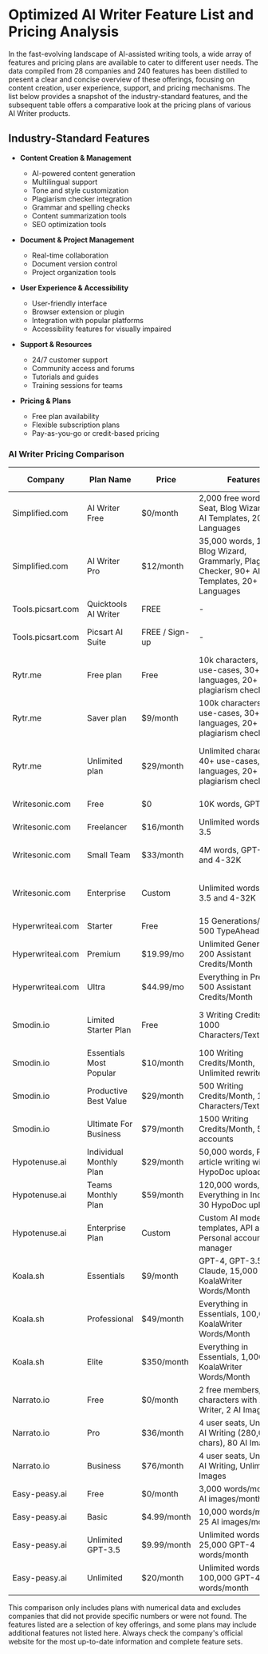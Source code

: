 # Optimized AI Writer Feature List and Pricing Analysis

In the fast-evolving landscape of AI-assisted writing tools, a wide array of features and pricing plans are available to cater to different user needs. The data compiled from 28 companies and 240 features has been distilled to present a clear and concise overview of these offerings, focusing on content creation, user experience, support, and pricing mechanisms. The list below provides a snapshot of the industry-standard features, and the subsequent table offers a comparative look at the pricing plans of various AI Writer products.

## Industry-Standard Features

- **Content Creation & Management**
  - AI-powered content generation
  - Multilingual support
  - Tone and style customization
  - Plagiarism checker integration
  - Grammar and spelling checks
  - Content summarization tools
  - SEO optimization tools
  
- **Document & Project Management**
  - Real-time collaboration
  - Document version control
  - Project organization tools
  
- **User Experience & Accessibility**
  - User-friendly interface
  - Browser extension or plugin
  - Integration with popular platforms
  - Accessibility features for visually impaired
  
- **Support & Resources**
  - 24/7 customer support
  - Community access and forums
  - Tutorials and guides
  - Training sessions for teams
  
- **Pricing & Plans**
  - Free plan availability
  - Flexible subscription plans
  - Pay-as-you-go or credit-based pricing

### AI Writer Pricing Comparison

| Company | Plan Name | Price | Features | Word/Image Limits | Additional Notes |
|---------|-----------|-------|----------|-------------------|------------------|
| Simplified.com | AI Writer Free | $0/month | 2,000 free words, 1 Seat, Blog Wizard, 90+ AI Templates, 20+ Languages | 2,000 words/month | Buy additional credits anytime |
| Simplified.com | AI Writer Pro | $12/month | 35,000 words, 1 Seat, Blog Wizard, Grammarly, Plagiarism Checker, 90+ AI Templates, 20+ Languages | 35,000 words/month | Collaboration and Team Management |
| Tools.picsart.com | Quicktools AI Writer | FREE | - | - | No conditions |
| Tools.picsart.com | Picsart AI Suite | FREE / Sign-up | - | - | Requires account for extensive use |
| Rytr.me | Free plan | Free | 10k characters, 40+ use-cases, 30+ languages, 20+ tones, plagiarism checker | 10k characters/month | Generate up to 5 images with AI |
| Rytr.me | Saver plan | $9/month | 100k characters, 40+ use-cases, 30+ languages, 20+ tones, plagiarism checker | 100k characters/month | Generate up to 20 images with AI |
| Rytr.me | Unlimited plan | $29/month | Unlimited characters, 40+ use-cases, 30+ languages, 20+ tones, plagiarism checker | Unlimited characters/month | Priority support, dedicated account manager |
| Writesonic.com | Free | $0 | 10K words, GPT-3.5 | 10K words/month | - |
| Writesonic.com | Freelancer | $16/month | Unlimited words, GPT-3.5 | Unlimited words/month | Fair usage policy applies |
| Writesonic.com | Small Team | $33/month | 4M words, GPT-3.5 and 4-32K | 4M words/month | Higher quality image generation |
| Writesonic.com | Enterprise | Custom | Unlimited words, GPT-3.5 and 4-32K | Unlimited words/month | Customizable features, premium support |
| Hyperwriteai.com | Starter | Free | 15 Generations/Month, 500 TypeAheads/Day | - | - |
| Hyperwriteai.com | Premium | $19.99/mo | Unlimited Generations, 200 Assistant Credits/Month | - | - |
| Hyperwriteai.com | Ultra | $44.99/mo | Everything in Premium, 500 Assistant Credits/Month | - | Priority Support |
| Smodin.io | Limited Starter Plan | Free | 3 Writing Credits/day, 1000 Characters/Textrewrites | - | 5 Daily entries for rewriter, plagiarism checker |
| Smodin.io | Essentials Most Popular | $10/month | 100 Writing Credits/Month, Unlimited rewrites | - | Access all Author features |
| Smodin.io | Productive Best Value | $29/month | 500 Writing Credits/Month, 12,000 Characters/Textrewrites | - | LongForm AI Writing up to 5,000 Words |
| Smodin.io | Ultimate For Business | $79/month | 1500 Writing Credits/Month, 5 sub accounts | - | Bulk API Plans & Features included |
| Hypotenuse.ai | Individual Monthly Plan | $29/month | 50,000 words, Factual article writing wizard, 5 HypoDoc uploads | 50,000 words/month | Basic chat and email support |
| Hypotenuse.ai | Teams Monthly Plan | $59/month | 120,000 words, Everything in Individual, 30 HypoDoc uploads | 120,000 words/month | Priority chat and email support |
| Hypotenuse.ai | Enterprise Plan | Custom | Custom AI model and templates, API access, Personal account manager | Custom | For teams of more than 5 users |
| Koala.sh | Essentials | $9/month | GPT-4, GPT-3.5, Claude, 15,000 KoalaWriter Words/Month | 15,000 words/month | Real-time Search Results Integration |
| Koala.sh | Professional | $49/month | Everything in Essentials, 100,000 KoalaWriter Words/Month | 100,000 words/month | - |
| Koala.sh | Elite | $350/month | Everything in Essentials, 1,000,000 KoalaWriter Words/Month | 1,000,000 words/month | - |
| Narrato.io | Free | $0/month | 2 free members, 2000 characters with AI Writer, 2 AI Images | 2000 characters/month | Plagiarism checks with credit |
| Narrato.io | Pro | $36/month | 4 user seats, Unlimited AI Writing (280,000 chars), 80 AI Images | 280,000 characters/month | Plagiarism credit - $4/month |
| Narrato.io | Business | $76/month | 4 user seats, Unlimited AI Writing, Unlimited AI Images | Unlimited | Plagiarism credit - $8/month |
| Easy-peasy.ai | Free | $0/month | 3,000 words/month, 5 AI images/month | 3,000 words/month | - |
| Easy-peasy.ai | Basic | $4.99/month | 10,000 words/month, 25 AI images/month | 10,000 words/month | - |
| Easy-peasy.ai | Unlimited GPT-3.5 | $9.99/month | Unlimited words/month, 25,000 GPT-4 words/month | Unlimited words/month | 100 AI images/month |
| Easy-peasy.ai | Unlimited | $20/month | Unlimited words/month, 100,000 GPT-4 words/month | Unlimited words/month | 250 AI images/month, API Access |

This comparison only includes plans with numerical data and excludes companies that did not provide specific numbers or were not found. The features listed are a selection of key offerings, and some plans may include additional features not listed here. Always check the company's official website for the most up-to-date information and complete feature sets.
